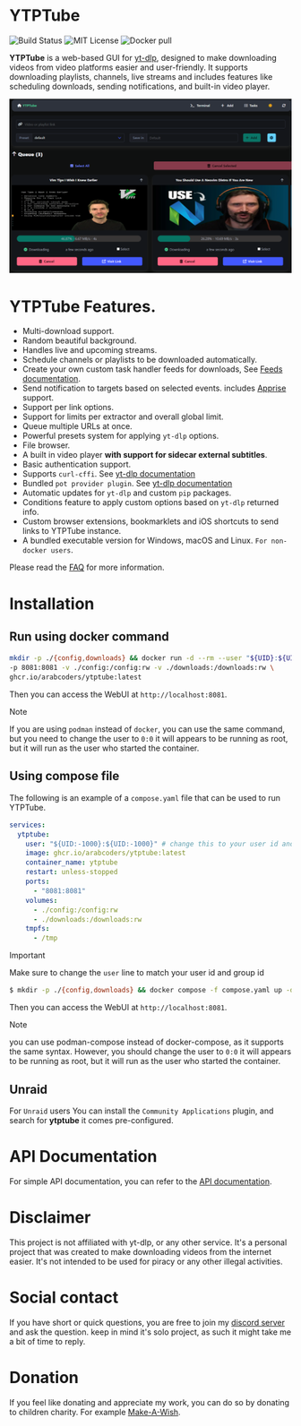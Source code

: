 # YTPTube

![Build Status](https://github.com/ArabCoders/ytptube/actions/workflows/main.yml/badge.svg)
![MIT License](https://img.shields.io/github/license/arabcoders/ytptube.svg)
![Docker pull](https://ghcr-badge.elias.eu.org/shield/arabcoders/ytptube/ytptube)

**YTPTube** is a web-based GUI for [yt-dlp](https://github.com/yt-dlp/yt-dlp), designed to make downloading videos from 
video platforms easier and user-friendly. It supports downloading playlists, channels, live streams and 
includes features like scheduling downloads, sending notifications, and built-in video player.

![Short screenshot](https://raw.githubusercontent.com/ArabCoders/ytptube/master/sc_short.png)

# YTPTube Features.

* Multi-download support.
* Random beautiful background.
* Handles live and upcoming streams.
* Schedule channels or playlists to be downloaded automatically.
* Create your own custom task handler feeds for downloads, See [Feeds documentation](FAQ.md#how-can-i-monitor-sites-without-rss-feeds).
* Send notification to targets based on selected events. includes [Apprise](https://github.com/caronc/apprise?tab=readme-ov-file#readme) support.
* Support per link options.
* Support for limits per extractor and overall global limit.
* Queue multiple URLs at once.
* Powerful presets system for applying `yt-dlp` options.
* File browser.
* A built in video player **with support for sidecar external subtitles**.
* Basic authentication support.
* Supports `curl-cffi`. See [yt-dlp documentation](https://github.com/yt-dlp/yt-dlp?tab=readme-ov-file#impersonation)
* Bundled `pot provider plugin`. See [yt-dlp documentation](https://github.com/yt-dlp/yt-dlp/wiki/PO-Token-Guide)
* Automatic updates for `yt-dlp` and custom `pip` packages.
* Conditions feature to apply custom options based on `yt-dlp` returned info.
* Custom browser extensions, bookmarklets and iOS shortcuts to send links to YTPTube instance.
* A bundled executable version for Windows, macOS and Linux. `For non-docker users`.

Please read the [FAQ](FAQ.md) for more information.

# Installation

## Run using docker command

```bash
mkdir -p ./{config,downloads} && docker run -d --rm --user "${UID}:${UID}" --name ytptube \
-p 8081:8081 -v ./config:/config:rw -v ./downloads:/downloads:rw \
ghcr.io/arabcoders/ytptube:latest
```

Then you can access the WebUI at `http://localhost:8081`.

> [!NOTE]
> If you are using `podman` instead of `docker`, you can use the same command, but you need to change the user to `0:0`
> it will appears to be running as root, but it will run as the user who started the container.

## Using compose file

The following is an example of a `compose.yaml` file that can be used to run YTPTube.

```yaml
services:
  ytptube:
    user: "${UID:-1000}:${UID:-1000}" # change this to your user id and group id, for example: "1000:1000"
    image: ghcr.io/arabcoders/ytptube:latest
    container_name: ytptube
    restart: unless-stopped
    ports:
      - "8081:8081"
    volumes:
      - ./config:/config:rw
      - ./downloads:/downloads:rw
    tmpfs:
      - /tmp
```

> [!IMPORTANT]
> Make sure to change the `user` line to match your user id and group id

```bash
$ mkdir -p ./{config,downloads} && docker compose -f compose.yaml up -d
```

Then you can access the WebUI at `http://localhost:8081`.

> [!NOTE]
> you can use podman-compose instead of docker-compose, as it supports the same syntax. However, you should change the 
> user to `0:0` it will appears to be running as root, but it will run as the user who started the container.

## Unraid

For `Unraid` users You can install the `Community Applications` plugin, and search for **ytptube** it comes 
pre-configured.

# API Documentation

For simple API documentation, you can refer to the [API documentation](API.md).

# Disclaimer

This project is not affiliated with yt-dlp, or any other service. It's a personal project that was created to
make downloading videos from the internet easier. It's not intended to be used for piracy or any other illegal activities.

# Social contact

If you have short or quick questions, you are free to join my [discord server](https://discord.gg/G3GpVR8xpb) and ask
the question. keep in mind it's solo project, as such it might take me a bit of time to reply.

# Donation 

If you feel like donating and appreciate my work, you can do so by donating to children charity. For example [Make-A-Wish](https://worldwish.org). 
